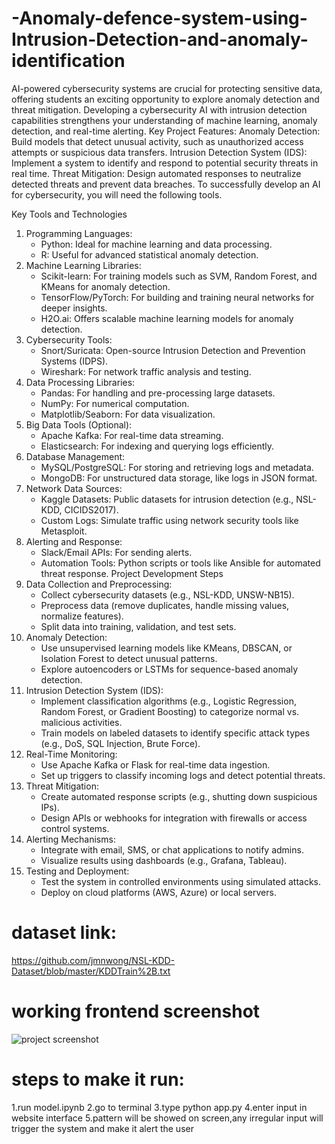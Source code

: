 # -Anomaly-defence-system-using-Intrusion-Detection-and-anomaly-identification
 AI-powered cybersecurity systems are crucial for protecting sensitive data, offering students an exciting opportunity to explore anomaly detection and threat mitigation. Developing a cybersecurity AI with intrusion detection capabilities strengthens your understanding of machine learning, anomaly detection, and real-time alerting.
Key Project Features: Anomaly Detection: Build models that detect unusual activity, such as unauthorized access attempts or suspicious data transfers. Intrusion Detection System (IDS): Implement a system to identify and respond to potential security threats in real time. Threat Mitigation: Design automated responses to neutralize detected threats and prevent data breaches. To successfully develop an AI for cybersecurity, you will need the following tools.

Key Tools and Technologies
1. Programming Languages:
    * Python: Ideal for machine learning and data processing.
    * R: Useful for advanced statistical anomaly detection.
2. Machine Learning Libraries:
    * Scikit-learn: For training models such as SVM, Random Forest, and KMeans for anomaly detection.
    * TensorFlow/PyTorch: For building and training neural networks for deeper insights.
    * H2O.ai: Offers scalable machine learning models for anomaly detection.
3. Cybersecurity Tools:
    * Snort/Suricata: Open-source Intrusion Detection and Prevention Systems (IDPS).
    * Wireshark: For network traffic analysis and testing.
4. Data Processing Libraries:
    * Pandas: For handling and pre-processing large datasets.
    * NumPy: For numerical computation.
    * Matplotlib/Seaborn: For data visualization.
5. Big Data Tools (Optional):
    * Apache Kafka: For real-time data streaming.
    * Elasticsearch: For indexing and querying logs efficiently.
6. Database Management:
    * MySQL/PostgreSQL: For storing and retrieving logs and metadata.
    * MongoDB: For unstructured data storage, like logs in JSON format.
7. Network Data Sources:
    * Kaggle Datasets: Public datasets for intrusion detection (e.g., NSL-KDD, CICIDS2017).
    * Custom Logs: Simulate traffic using network security tools like Metasploit.
8. Alerting and Response:
    * Slack/Email APIs: For sending alerts.
    * Automation Tools: Python scripts or tools like Ansible for automated threat response.
Project Development Steps
1. Data Collection and Preprocessing:
    * Collect cybersecurity datasets (e.g., NSL-KDD, UNSW-NB15).
    * Preprocess data (remove duplicates, handle missing values, normalize features).
    * Split data into training, validation, and test sets.
2. Anomaly Detection:
    * Use unsupervised learning models like KMeans, DBSCAN, or Isolation Forest to detect unusual patterns.
    * Explore autoencoders or LSTMs for sequence-based anomaly detection.
3. Intrusion Detection System (IDS):
    * Implement classification algorithms (e.g., Logistic Regression, Random Forest, or Gradient Boosting) to categorize normal vs. malicious activities.
    * Train models on labeled datasets to identify specific attack types (e.g., DoS, SQL Injection, Brute Force).
4. Real-Time Monitoring:
    * Use Apache Kafka or Flask for real-time data ingestion.
    * Set up triggers to classify incoming logs and detect potential threats.
5. Threat Mitigation:
    * Create automated response scripts (e.g., shutting down suspicious IPs).
    * Design APIs or webhooks for integration with firewalls or access control systems.
6. Alerting Mechanisms:
    * Integrate with email, SMS, or chat applications to notify admins.
    * Visualize results using dashboards (e.g., Grafana, Tableau).
7. Testing and Deployment:
    * Test the system in controlled environments using simulated attacks.
    * Deploy on cloud platforms (AWS, Azure) or local servers.
  
 # dataset link:
 https://github.com/jmnwong/NSL-KDD-Dataset/blob/master/KDDTrain%2B.txt



 # working frontend screenshot
 ![project screenshot](https://github.com/urmishikha/-Anomaly-defence-system-using-Intrusion-Detection-and-anomaly-identification/issues/1#issue-2825249646)

 # steps to make it run:
 1.run model.ipynb
 2.go to terminal
 3.type python app.py
 4.enter input in website interface
 5.pattern will be showed on screen,any irregular input will trigger the system and make it alert the user
